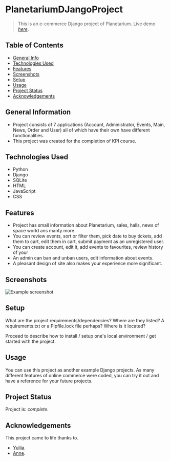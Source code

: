 # PlanetariumDJangoProject
> This is an e-commerce Django project of Planetarium.
> Live demo [_here_](https://www.example.com).

## Table of Contents
* [General Info](#general-information)
* [Technologies Used](#technologies-used)
* [Features](#features)
* [Screenshots](#screenshots)
* [Setup](#setup)
* [Usage](#usage)
* [Project Status](#project-status)
* [Acknowledgements](#acknowledgements)


## General Information
- Project consists of 7 applications (Account, Administrator, Events, Main, News, Order and User) all of which have their own have different functionalities.
- This project was created for the completion of KPI course.


## Technologies Used
- Python
- Django
- SQLite
- HTML
- JavaScript
- CSS


## Features
- Project has small information about Planetarium, sales, halls, news of space world ans manty more.
- You can review events, sort or filter them, pick date to buy tickets, add them to cart, edit them in cart, submit payment as an unregistered user.
- You can create account, edit it, add events to favourites, review history of your
- An admin can ban and unban users, edit information about events.
- A pleasant design of site also makes your experience more significant.


## Screenshots
![Example screenshot](./img/screenshot.png)


## Setup
What are the project requirements/dependencies? Where are they listed? A requirements.txt or a Pipfile.lock file perhaps? Where is it located?

Proceed to describe how to install / setup one's local environment / get started with the project.


## Usage
You can use this project as another example Django projects. As many different features of online commerce were coded, you can try it out and have a reference for your future projects.


## Project Status
Project is:  _complete_.


## Acknowledgements
This project came to life thanks to.
- [Yuliia](https://github.com/JuliManhupli).
- [Anne](https://github.com/akaugustkropyva).
